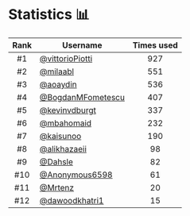 # Statistics 📊

|Rank|Username|Times used|
:--------:|--------|:--------:|
|#1|[@vittorioPiotti](https://github.com/vittorioPiotti)|927|
|#2|[@milaabl](https://github.com/milaabl)|551|
|#3|[@aoaydin](https://github.com/aoaydin)|536|
|#4|[@BogdanMFometescu](https://github.com/BogdanMFometescu)|407|
|#5|[@kevinvdburgt](https://github.com/kevinvdburgt)|337|
|#6|[@mbahomaid](https://github.com/mbahomaid)|232|
|#7|[@kaisunoo](https://github.com/kaisunoo)|190|
|#8|[@alikhazaeii](https://github.com/alikhazaeii)|98|
|#9|[@Dahsle](https://github.com/Dahsle)|82|
|#10|[@Anonymous6598](https://github.com/Anonymous6598)|61|
|#11|[@Mrtenz](https://github.com/Mrtenz)|20|
|#12|[@dawoodkhatri1](https://github.com/dawoodkhatri1)|15|

